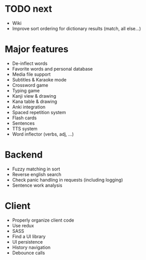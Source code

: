 TODO next
=========

- Wiki
- Improve sort ordering for dictionary results (match, all else...)

Major features
==============

- De-inflect words
- Favorite words and personal database
- Media file support
- Subtitles & Karaoke mode
- Crossword game
- Typing game
- Kanji view & drawing
- Kana table & drawing
- Anki integration
- Spaced repetition system
- Flash cards
- Sentences
- TTS system
- Word inflector (verbs, adj, ...)

Backend
=======

- Fuzzy matching in sort
- Reverse english search
- Check panic handling in requests (including logging)
- Sentence work analysis

Client
======

- Properly organize client code
- Use redux
- SASS
- Find a UI library
- UI persistence
- History navigation
- Debounce calls
